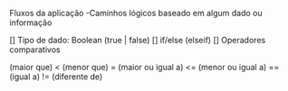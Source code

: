 Fluxos da aplicação
-Caminhos lógicos baseado em algum dado ou informação

[] Tipo de dado: Boolean (true | false)
[] if/else (elseif)
[] Operadores comparativos

(maior que)
< (menor que)
= (maior ou igual a)
<= (menor ou igual a)
== (igual a)
!= (diferente de)